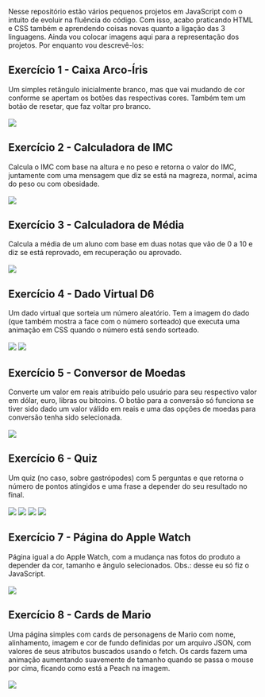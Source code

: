 Nesse repositório estão vários pequenos projetos em JavaScript com o intuito de evoluir na fluência do código. Com isso, acabo praticando HTML e CSS também e aprendendo coisas novas quanto a ligação das 3 linguagens.
Ainda vou colocar imagens aqui para a representação dos projetos. Por enquanto vou descrevê-los:

<h2>Exercício 1 - Caixa Arco-Íris</h2>
Um simples retângulo inicialmente branco, mas que vai mudando de cor conforme se apertam os botões das respectivas cores. Também tem um botão de resetar, que faz voltar pro branco.
<br><br>
<img src="representacoes/img-1.png">

<h2>Exercício 2 - Calculadora de IMC</h2>
Calcula o IMC com base na altura e no peso e retorna o valor do IMC, juntamente com uma mensagem que diz se está na magreza, normal, acima do peso ou com obesidade.
<br><br>
<img src="representacoes/img-2.png">


<h2>Exercício 3 - Calculadora de Média</h2>
Calcula a média de um aluno com base em duas notas que vão de 0 a 10 e diz se está reprovado, em recuperação ou aprovado.
<br><br>
<img src="representacoes/img-3.png">


<h2>Exercício 4 - Dado Virtual D6</h2>
Um dado virtual que sorteia um número aleatório. Tem a imagem do dado (que também mostra a face com o número sorteado) que executa uma animação em CSS quando o número está sendo sorteado.
<br><br>
<img src="representacoes/img-4.1.png">
<img src="representacoes/img-4.2.png">

<h2>Exercício 5 - Conversor de Moedas</h2>
Converte um valor em reais atribuído pelo usuário para seu respectivo valor em dólar, euro, libras ou bitcoins. O botão para a conversão só funciona se tiver sido dado um valor válido em reais e uma das opções de moedas para conversão tenha sido selecionada.
<br><br>
<img src="representacoes/img-5.png">


<h2>Exercício 6 - Quiz</h2>
Um quiz (no caso, sobre gastrópodes) com 5 perguntas e que retorna o número de pontos atingidos e uma frase a depender do seu resultado no final.
<br><br>
<img src="representacoes/img-6.1.png">
<img src="representacoes/img-6.2.png">
<img src="representacoes/img-6.3.png">
<img src="representacoes/img-6.4.png">

<h2>Exercício 7 - Página do Apple Watch</h2>
Página igual a do Apple Watch, com a mudança nas fotos do produto a depender da cor, tamanho e ângulo selecionados. Obs.: desse eu só fiz o JavaScript.
<br><br>
<img src="representacoes/img-7.png">
 
<h2>Exercício 8 - Cards de Mario</h2>
Uma página simples com cards de personagens de Mario com nome, alinhamento, imagem e cor de fundo definidas por um arquivo JSON, com valores de seus atributos buscados usando o fetch. Os cards fazem uma animação aumentando suavemente de tamanho quando se passa o mouse por cima, ficando como está a Peach na imagem.
<br><br>
<img src="representacoes/img-8.png">
